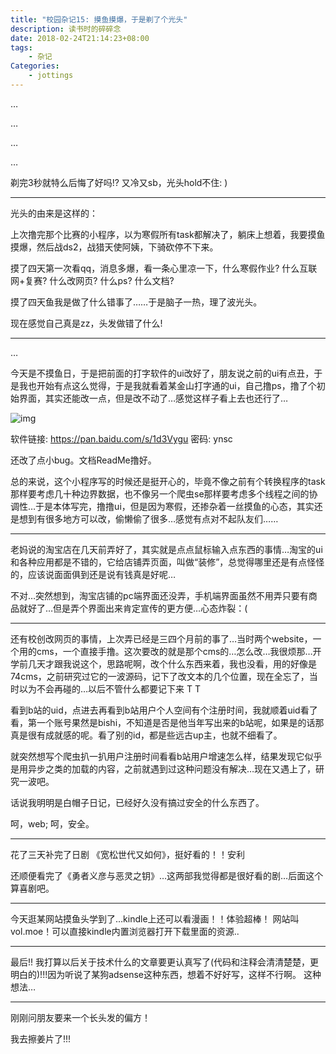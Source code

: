 ```yaml
---
title: "校园杂记15: 摸鱼摸爆，于是剃了个光头"
description: 读书时的碎碎念
date: 2018-02-24T21:14:23+08:00
tags:
    - 杂记
Categories:
    - jottings
---
```


…

…

…

…

剃完3秒就特么后悔了好吗!? 又冷又sb，光头hold不住: )

------

光头的由来是这样的：

上次撸完那个比赛的小程序，以为寒假所有task都解决了，躺床上想着，我要摸鱼摸爆，然后战ds2，战猎天使阿姨，下骑砍停不下来。

摸了四天第一次看qq，消息多爆，看一条心里凉一下，什么寒假作业? 什么互联网+复赛? 什么改网页? 什么ps? 什么文档?

摸了四天鱼我是做了什么错事了……于是脑子一热，理了波光头。

现在感觉自己真是zz，头发做错了什么!

------

…

今天是不摸鱼日，于是把前面的打字软件的ui改好了，朋友说之前的ui有点丑，于是我也开始有点这么觉得，于是我就看着某金山打字通的ui，自己撸ps，撸了个初始界面，其实还能改一点，但是改不动了…感觉这样子看上去也还行了…

![img](http://p6jpvwsnk.bkt.clouddn.com/18-5-21/1687369.jpg)

软件链接: https://pan.baidu.com/s/1d3Vygu 密码: ynsc

还改了点小bug。文档ReadMe撸好。

总的来说，这个小程序写的时候还是挺开心的，毕竟不像之前有个转换程序的task那样要考虑几十种边界数据，也不像另一个爬虫se那样要考虑多个线程之间的协调性…于是本体写完，撸撸ui，但是因为寒假，还掺杂着一丝摸鱼的心态，其实还是想到有很多地方可以改，偷懒偷了很多…感觉有点对不起队友们……

------

老妈说的淘宝店在几天前弄好了，其实就是点点鼠标输入点东西的事情…淘宝的ui和各种应用都是不错的，它给店铺弄页面，叫做“装修”，总觉得哪里还是有点怪怪的，应该说面面俱到还是说有钱真是好呢…

不对…突然想到，淘宝店铺的pc端界面还没弄，手机端界面虽然不用弄只要有商品就好了…但是弄个界面出来肯定宣传的更方便…心态炸裂：(

------

还有校创改网页的事情，上次弄已经是三四个月前的事了…当时两个website，一个用的cms，一个直接手撸。这次要改的就是那个cms的…怎么改…我很烦那…开学前几天才跟我说这个，思路呢啊，改个什么东西来着，我也没看，用的好像是74cms，之前研究过它的一波源码，记下了改文本的几个位置，现在全忘了，当时以为不会再碰的…以后不管什么都要记下来 T T

看到b站的uid，点进去再看到b站用户个人空间有个注册时间，我就顺着uid看了看，第一个账号果然是bishi，不知道是否是他当年写出来的b站呢，如果是的话那真是很有成就感的呢。看了别的id，都是些远古up主，也就不细看了。

就突然想写个爬虫扒一扒用户注册时间看看b站用户增速怎么样，结果发现它似乎是用异步之类的加载的内容，之前就遇到过这种问题没有解决…现在又遇上了，研究一波吧。

话说我明明是白帽子日记，已经好久没有搞过安全的什么东西了。

呵，web; 呵，安全。

------

花了三天补完了日剧 《宽松世代又如何》，挺好看的！！安利

还顺便看完了《勇者义彦与恶灵之钥》…这两部我觉得都是很好看的剧…后面这个算喜剧吧。

------

今天逛某网站摸鱼头学到了…kindle上还可以看漫画！！体验超棒！ 网站叫 vol.moe！可以直接kindle内置浏览器打开下载里面的资源..

------

最后!! 我打算以后关于技术什么的文章要更认真写了(代码和注释会清清楚楚，更明白的)!!!因为听说了某狗adsense这种东西，想着不好好写，这样不行啊。 这种想法…

------

刚刚问朋友要来一个长头发的偏方！

我去擦姜片了!!!